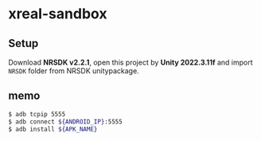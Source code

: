 # xreal-sandbox

## Setup

Download **NRSDK v2.2.1**, open this project by **Unity 2022.3.11f** and import `NRSDK` folder from NRSDK unitypackage.

## memo

```sh
$ adb tcpip 5555
$ adb connect ${ANDROID_IP}:5555
$ adb install ${APK_NAME}
```
